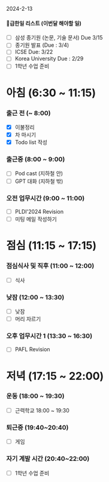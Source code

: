 2024-2-13

#### 급한일 리스트 (이번달 해야할 일)
- [ ] 삼성 종기원 (논문, 기술 문서) Due 3/15
- [ ] 종기원 발표 (Due : 3/4)
- [ ] ICSE Due: 3/22
- [ ] Korea University Due : 2/29
- [ ] 1학년 수업 준비

# 아침 (6:30 ~ 11:15)

### 출근 전 (~ 8:00)
- [x] 이불정리 
- [x] 차 마시기 
- [x] Todo list 작성 

### 출근중 (8:00 ~ 9:00)
- [ ] Pod cast (지하철 안)
- [ ] GPT 대화 (지하철 밖)

### 오전 업무시간 (9:00 ~ 11:00)
- [ ] PLDI'2024 Revision
- [ ] 미팅 메일 작성하기

# 점심 (11:15 ~ 17:15)

### 점심식사 및 직후 (11:00 ~ 12:00)
- [ ] 식사

### 낮잠 (12:00 ~ 13:30)
- [ ] 낮잠
- [ ] 머리 자르기

### 오후 업무시간 1 (13:30 ~ 16:30)
- [ ] PAFL Revision

# 저녁 (17:15 ~ 22:00)
### 운동 (18:00 ~ 19:30)
- [ ] 근력학교 18:00 ~ 19:30
### 퇴근중 (19:40~20:40)
- [ ] 게임
### 자기 계발 시간 (20:40~22:00)
- [ ] 1학년 수업 준비


